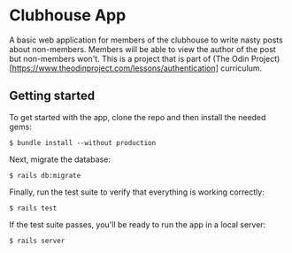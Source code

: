 # Clubhouse App

A basic web application for members of the clubhouse to write nasty posts
about non-members. Members will be able to view the author of the post but 
non-members won't. This is a project that is part of (The Odin Project)[https://www.theodinproject.com/lessons/authentication]
curriculum.

## Getting started

To get started with the app, clone the repo and then install the needed gems:

```
$ bundle install --without production
```

Next, migrate the database:

```
$ rails db:migrate
```

Finally, run the test suite to verify that everything is working correctly:

```
$ rails test
```

If the test suite passes, you'll be ready to run the app in a local server:

```
$ rails server
```
